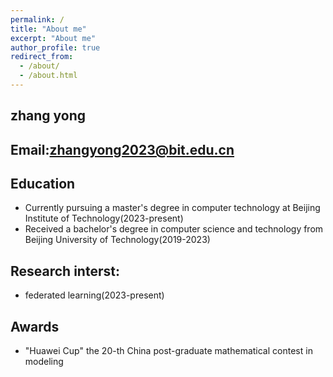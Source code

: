 ```yaml
---
permalink: /
title: "About me"
excerpt: "About me"
author_profile: true
redirect_from:
  - /about/
  - /about.html
---
```



## **zhang yong** 
## **Email:zhangyong2023@bit.edu.cn** 
## Education
- Currently pursuing a master's degree in computer technology at Beijing Institute of Technology(2023-present)
- Received a bachelor's degree in computer science and technology from Beijing University of Technology(2019-2023)
## Research interst:
- federated learning(2023-present)
## Awards
- "Huawei Cup" the 20-th China post-graduate mathematical contest in modeling
